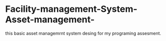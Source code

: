 # Facility-management-System-Asset-management-
this basic asset managemrnt system desing for my programing assesment.
